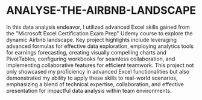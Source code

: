# ANALYSE-THE-AIRBNB-LANDSCAPE

In this data analysis endeavor, I utilized advanced Excel skills gained from the "Microsoft Excel Certification Exam Prep" Udemy course to explore the dynamic Airbnb landscape. Key project highlights include leveraging advanced formulas for effective data exploration, employing analytics tools for earnings forecasting, creating visually compelling charts and PivotTables, configuring workbooks for seamless collaboration, and implementing collaborative features for efficient teamwork. This project not only showcased my proficiency in advanced Excel functionalities but also demonstrated my ability to apply these skills to real-world scenarios, emphasizing a blend of technical expertise, collaboration, and effective presentation for impactful data analysis within team environments.
